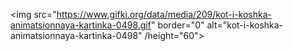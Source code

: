 
<img src="https://www.gifki.org/data/media/209/kot-i-koshka-animatsionnaya-kartinka-0498.gif" border="0" alt="kot-i-koshka-animatsionnaya-kartinka-0498" /height="60">
